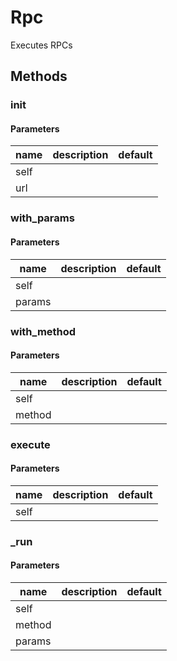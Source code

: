 # Rpc


Executes RPCs 

## Methods


### __init__




#### Parameters
name | description | default
--- | --- | ---
self |  | 
url |  | 





### with_params




#### Parameters
name | description | default
--- | --- | ---
self |  | 
params |  | 





### with_method




#### Parameters
name | description | default
--- | --- | ---
self |  | 
method |  | 





### execute




#### Parameters
name | description | default
--- | --- | ---
self |  | 





### _run




#### Parameters
name | description | default
--- | --- | ---
self |  | 
method |  | 
params |  | 








